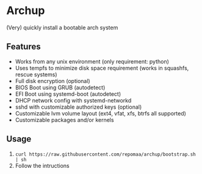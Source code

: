 # Archup

(Very) quickly install a bootable arch system

## Features

- Works from any unix environment (only requirement: python)
- Uses tempfs to minimize disk space requirement (works in squashfs, rescue
  systems)
- Full disk encryption (optional)
- BIOS Boot using GRUB (autodetect)
- EFI Boot using systemd-boot (autodetect)
- DHCP network config with systemd-networkd
- sshd with customizable authorized keys (optional)
- Customizable lvm volume layout (ext4, vfat, xfs, btrfs all supported)
- Customizable packages and/or kernels

## Usage

1. `curl https://raw.githubusercontent.com/repomaa/archup/bootstrap.sh | sh`
2. Follow the intructions
